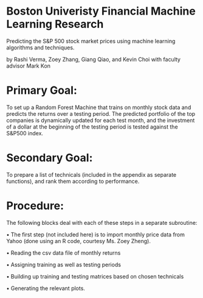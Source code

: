 # Boston Univeristy Financial Machine Learning Research
Predicting the S&amp;P 500 stock market prices using machine learning algorithms and techniques.

by Rashi Verma, Zoey Zhang, Giang Qiao, and Kevin Choi
with faculty advisor Mark Kon


# Primary Goal: 

To set up a Random Forest Machine that trains on monthly stock data and predicts the returns over a testing period. The predicted portfolio of the top companies is dynamically updated for each test month, and the investment of a dollar at the beginning of the testing period is tested against the S&P500 index.

# Secondary Goal:
To prepare a list of technicals (included in the appendix as separate functions), and rank them according to performance.

# Procedure:
The following blocks deal with each of these steps in a separate subroutine:

• The first step (not included here) is to import monthly price data from Yahoo (done using an R code, courtesy Ms. Zoey Zheng).

• Reading the csv data file of monthly returns

• Assigning training as well as testing periods

• Building up training and testing matrices based on chosen technicals

• Generating the relevant plots.
